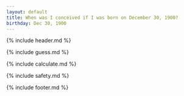 ```yaml
---
layout: default
title: When was I conceived if I was born on December 30, 1900?
birthday: Dec 30, 1900
---
```


{% include header.md %}

{% include guess.md %}

{% include calculate.md %}

{% include safety.md %}

{% include footer.md %}



